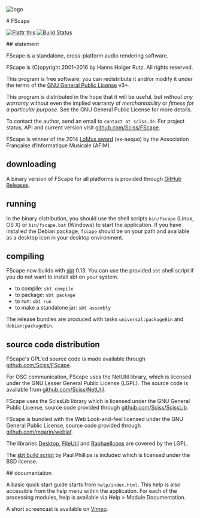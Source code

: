 ![logo](http://sciss.de/fscape/application.png)

# FScape

[![Flattr this](http://api.flattr.com/button/flattr-badge-large.png)](https://flattr.com/submit/auto?user_id=sciss&url=https%3A%2F%2Fgithub.com%2FSciss%2FFScape&title=FScape%20Music%20Application&language=Java&tags=github&category=software)
[![Build Status](https://travis-ci.org/Sciss/FScape.svg?branch=master)](https://travis-ci.org/Sciss/FScape)

## statement

FScape is a standalone, cross-platform audio rendering software.

FScape is (C)opyright 2001&ndash;2016 by Hanns Holger Rutz. All rights reserved.

This program is free software; you can redistribute it and/or modify it under the terms of the [GNU General Public License](http://github.com/Sciss/FScape/blob/master/LICENSE) v3+.

This program is distributed in the hope that it will be useful, but _without any warranty_ without even the implied warranty of _merchantability_ or _fitness for a particular purpose_. See the GNU General Public License for more details.

To contact the author, send an email to `contact at sciss.de`. For project status, API and current version visit [github.com/Sciss/FScape](http://github.com/Sciss/FScape).

FScape is winner of the 2014 [LoMus award](http://concours.afim-asso.org/) (ex-aequo) by the Association Française d’Informatique Musicale (AFIM).

## downloading

A binary version of FScape for all platforms is provided through [GitHub Releases](https://github.com/Sciss/FScape/releases/latest).

## running

In the binary distribution, you should use the shell scripts `bin/fscape` (Linux, OS X) or `bin/fscape.bat` (Windows) to start the application. If you have installed the Debian package, `fscape` should be on your path and available as a desktop icon in your desktop environment.

## compiling

FScape now builds with [sbt](http://www.scala-sbt.org/) 0.13. You can use the provided `sbt` shell script if you do not want to install sbt on your system.

 - to compile: `sbt compile`
 - to package: `sbt package`
 - to run: `sbt run`
 - to make a standalone jar: `sbt assembly`
 
The release bundles are produced with tasks `universal:packageBin` and `debian:packageBin`.

## source code distribution

FScape's GPL'ed source code is made available through [github.com/Sciss/FScape](http://github.com/Sciss/FScape).

For OSC communication, FScape uses the NetUtil library, which is licensed under the GNU Lesser General Public License (LGPL). The source code is available from [github.com/Sciss/NetUtil](https://github.com/Sciss/NetUtil).

FScape uses the ScissLib library which is licensed under the GNU General Public License, source code provided through [github.com/Sciss/ScissLib](https://github.com/Sciss/ScissLib).

FScape is bundled with the Web Look-and-feel licensed under the GNU General Public License, source code provided through [github.com/mgarin/weblaf](https://github.com/mgarin/weblaf).

The libraries [Desktop](https://github.com/Sciss/Desktop), [FileUtil](https://github.com/Sciss/FileUtil) and [RaphaelIcons](https://github.com/Sciss/RaphaelIcons) are covered by the LGPL.

The [sbt build script](https://github.com/paulp/sbt-extras) by Paul Phillips is included which is licensed under the BSD license.

## documentation

A basic quick start guide starts from `help/index.html`. This help is also accessible from the help menu within the application. For each of the processing modules, help is available via Help &gt; Module Documentation.

A short screencast is available on [Vimeo](https://vimeo.com/26509124).
